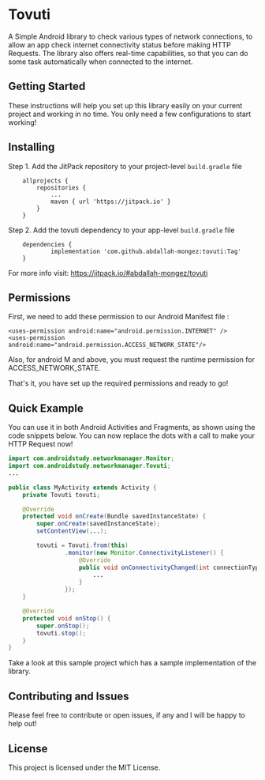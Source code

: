 # Tovuti
A Simple Android library to check various types of network connections, to allow an app check internet connectivity status before making HTTP Requests. The library also offers real-time capabilities, so that you can do some task automatically when connected to the internet.

## Getting Started

These instructions will help you set up this library easily on your current project and working in no time. You only need a few configurations to start working!

## Installing

Step 1. Add the JitPack repository to your project-level `build.gradle` file
```
	allprojects {
		repositories {
			...
			maven { url 'https://jitpack.io' }
		}
	}
```

Step 2. Add the tovuti dependency to your app-level `build.gradle` file
```
	dependencies {
	        implementation 'com.github.abdallah-mongez:tovuti:Tag'
	}
```

For more info visit: https://jitpack.io/#abdallah-mongez/tovuti

## Permissions

First, we need to add these permission to our Android Manifest file :

```
<uses-permission android:name="android.permission.INTERNET" />
<uses-permission android:name="android.permission.ACCESS_NETWORK_STATE"/>
```

Also, for android M and above, you must request the runtime permission for ACCESS_NETWORK_STATE.

That's it, you have set up the required permissions and ready to go!

## Quick Example

You can use it in both Android Activities and Fragments, as shown using the code snippets below. You can now replace the dots with a call to make your HTTP Request now!

```java
import com.androidstudy.networkmanager.Monitor;
import com.androidstudy.networkmanager.Tovuti;
...

public class MyActivity extends Activity {
    private Tovuti tovuti;

    @Override
    protected void onCreate(Bundle savedInstanceState) {
        super.onCreate(savedInstanceState);
        setContentView(...);

        tovuti = Tovuti.from(this)
                .monitor(new Monitor.ConnectivityListener() {
                    @Override
                    public void onConnectivityChanged(int connectionType, boolean isConnected, boolean isFast) {
                        ...
                    }
                });
    }

    @Override
    protected void onStop() {
        super.onStop();
        tovuti.stop();
    }
}
```

Take a look at this sample project which has a sample implementation of the library.

## Contributing and Issues

Please feel free to contribute or open issues, if any and I will be happy to help out!

## License

This project is licensed under the MIT License.
